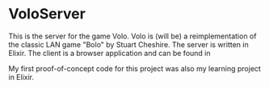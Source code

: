 # VoloServer

This is the server for the game Volo.  Volo is (will be) a reimplementation of the
classic LAN game "Bolo" by Stuart Cheshire.  The server is written in Elixir. The
client is a browser application and can be found in

My first proof-of-concept code for this project was also my learning project in
Elixir.

